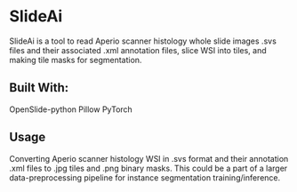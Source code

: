 # SlideAi

SlideAi is a tool to read Aperio scanner histology whole slide images .svs files and their associated .xml annotation files, slice WSI into tiles, and making tile masks for segmentation.

## Built With:
OpenSlide-python
Pillow
PyTorch

## Usage
Converting Aperio scanner histology WSI in .svs format and their annotation .xml files to .jpg tiles and .png binary masks. This could be a part of a larger data-preprocessing pipeline for instance segmentation training/inference.   
